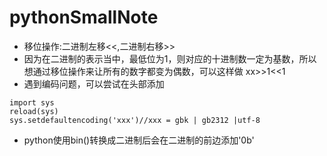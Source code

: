 # pythonSmallNote

- 移位操作:二进制左移<<,二进制右移>>
- 因为在二进制的表示当中，最低位为1，则对应的十进制数一定为基数，所以想通过移位操作来让所有的数字都变为偶数，可以这样做 xx>>1<<1
- 遇到编码问题，可以尝试在头部添加
```
import sys
reload(sys)
sys.setdefaultencoding('xxx')//xxx = gbk | gb2312 |utf-8
```

- python使用bin()转换成二进制后会在二进制的前边添加'0b'
